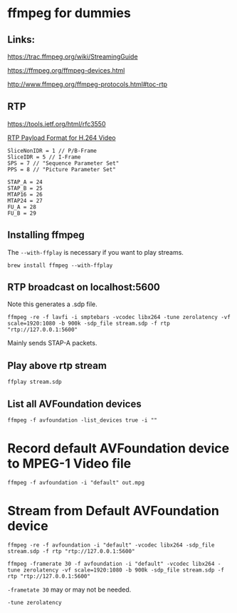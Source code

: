 # ffmpeg for dummies

## Links:

https://trac.ffmpeg.org/wiki/StreamingGuide

https://ffmpeg.org/ffmpeg-devices.html

http://www.ffmpeg.org/ffmpeg-protocols.html#toc-rtp

## RTP

https://tools.ietf.org/html/rfc3550

[RTP Payload Format for H.264 Video](http://tools.ietf.org/html/rfc3984)

    SliceNonIDR = 1 // P/B-Frame
    SliceIDR = 5 // I-Frame
    SPS = 7 // "Sequence Parameter Set"
    PPS = 8 // "Picture Parameter Set"

    STAP_A = 24
    STAP_B = 25
    MTAP16 = 26
    MTAP24 = 27
    FU_A = 28
    FU_B = 29



## Installing ffmpeg

The `--with-ffplay` is necessary if you want to play streams.

```
brew install ffmpeg --with-ffplay
```

## RTP broadcast on localhost:5600

Note this generates a .sdp file.

```
ffmpeg -re -f lavfi -i smptebars -vcodec libx264 -tune zerolatency -vf scale=1920:1080 -b 900k -sdp_file stream.sdp -f rtp "rtp://127.0.0.1:5600"
```

Mainly sends STAP-A packets.

## Play above rtp stream

```
ffplay stream.sdp
```

## List all AVFoundation devices

```
ffmpeg -f avfoundation -list_devices true -i ""
```

# Record default AVFoundation device to MPEG-1 Video file

```
ffmpeg -f avfoundation -i "default" out.mpg
```

# Stream from Default AVFoundation device

```
ffmpeg -re -f avfoundation -i "default" -vcodec libx264 -sdp_file stream.sdp -f rtp "rtp://127.0.0.1:5600"
```

```
ffmpeg -framerate 30 -f avfoundation -i "default" -vcodec libx264 -tune zerolatency -vf scale=1920:1080 -b 900k -sdp_file stream.sdp -f rtp "rtp://127.0.0.1:5600"
```

`-frametate 30` may or may not be needed.

`-tune zerolatency`
